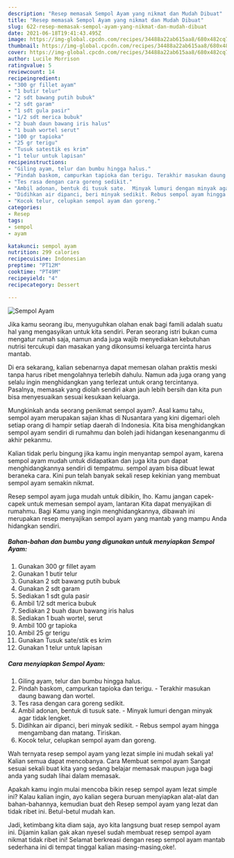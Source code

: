 ```yaml
---
description: "Resep memasak Sempol Ayam yang nikmat dan Mudah Dibuat"
title: "Resep memasak Sempol Ayam yang nikmat dan Mudah Dibuat"
slug: 622-resep-memasak-sempol-ayam-yang-nikmat-dan-mudah-dibuat
date: 2021-06-18T19:41:43.495Z
image: https://img-global.cpcdn.com/recipes/34488a22ab615aa8/680x482cq70/sempol-ayam-foto-resep-utama.jpg
thumbnail: https://img-global.cpcdn.com/recipes/34488a22ab615aa8/680x482cq70/sempol-ayam-foto-resep-utama.jpg
cover: https://img-global.cpcdn.com/recipes/34488a22ab615aa8/680x482cq70/sempol-ayam-foto-resep-utama.jpg
author: Lucile Morrison
ratingvalue: 5
reviewcount: 14
recipeingredient:
- "300 gr fillet ayam"
- "1 butir telur"
- "2 sdt bawang putih bubuk"
- "2 sdt garam"
- "1 sdt gula pasir"
- "1/2 sdt merica bubuk"
- "2 buah daun bawang iris halus"
- "1 buah wortel serut"
- "100 gr tapioka"
- "25 gr terigu"
- "Tusuk satestik es krim"
- "1 telur untuk lapisan"
recipeinstructions:
- "Giling ayam, telur dan bumbu hingga halus."
- "Pindah baskom, campurkan tapioka dan terigu. Terakhir masukan daung bawang dan wortel."
- "Tes rasa dengan cara goreng sedikit."
- "Ambil adonan, bentuk di tusuk sate.  Minyak lumuri dengan minyak agar tidak lengket."
- "Didihkan air dipanci, beri minyak sedikit. Rebus sempol ayam hingga mengambang dan matang. Tiriskan."
- "Kocok telur, celupkan sempol ayam dan goreng."
categories:
- Resep
tags:
- sempol
- ayam

katakunci: sempol ayam 
nutrition: 299 calories
recipecuisine: Indonesian
preptime: "PT12M"
cooktime: "PT49M"
recipeyield: "4"
recipecategory: Dessert

---
```



![Sempol Ayam](https://img-global.cpcdn.com/recipes/34488a22ab615aa8/680x482cq70/sempol-ayam-foto-resep-utama.jpg)

Jika kamu seorang ibu, menyuguhkan olahan enak bagi famili adalah suatu hal yang mengasyikan untuk kita sendiri. Peran seorang istri bukan cuma mengatur rumah saja, namun anda juga wajib menyediakan kebutuhan nutrisi tercukupi dan masakan yang dikonsumsi keluarga tercinta harus mantab.

Di era  sekarang, kalian sebenarnya dapat memesan olahan praktis meski tanpa harus ribet mengolahnya terlebih dahulu. Namun ada juga orang yang selalu ingin menghidangkan yang terlezat untuk orang tercintanya. Pasalnya, memasak yang diolah sendiri akan jauh lebih bersih dan kita pun bisa menyesuaikan sesuai kesukaan keluarga. 



Mungkinkah anda seorang penikmat sempol ayam?. Asal kamu tahu, sempol ayam merupakan sajian khas di Nusantara yang kini digemari oleh setiap orang di hampir setiap daerah di Indonesia. Kita bisa menghidangkan sempol ayam sendiri di rumahmu dan boleh jadi hidangan kesenanganmu di akhir pekanmu.

Kalian tidak perlu bingung jika kamu ingin menyantap sempol ayam, karena sempol ayam mudah untuk didapatkan dan juga kita pun dapat menghidangkannya sendiri di tempatmu. sempol ayam bisa dibuat lewat beraneka cara. Kini pun telah banyak sekali resep kekinian yang membuat sempol ayam semakin nikmat.

Resep sempol ayam juga mudah untuk dibikin, lho. Kamu jangan capek-capek untuk memesan sempol ayam, lantaran Kita dapat menyajikan di rumahmu. Bagi Kamu yang ingin menghidangkannya, dibawah ini merupakan resep menyajikan sempol ayam yang mantab yang mampu Anda hidangkan sendiri.

<!--inarticleads1-->

##### Bahan-bahan dan bumbu yang digunakan untuk menyiapkan Sempol Ayam:

1. Gunakan 300 gr fillet ayam
1. Gunakan 1 butir telur
1. Gunakan 2 sdt bawang putih bubuk
1. Gunakan 2 sdt garam
1. Sediakan 1 sdt gula pasir
1. Ambil 1/2 sdt merica bubuk
1. Sediakan 2 buah daun bawang iris halus
1. Sediakan 1 buah wortel, serut
1. Ambil 100 gr tapioka
1. Ambil 25 gr terigu
1. Gunakan Tusuk sate/stik es krim
1. Gunakan 1 telur untuk lapisan




<!--inarticleads2-->

##### Cara menyiapkan Sempol Ayam:

1. Giling ayam, telur dan bumbu hingga halus.
1. Pindah baskom, campurkan tapioka dan terigu. - Terakhir masukan daung bawang dan wortel.
1. Tes rasa dengan cara goreng sedikit.
1. Ambil adonan, bentuk di tusuk sate.  - Minyak lumuri dengan minyak agar tidak lengket.
1. Didihkan air dipanci, beri minyak sedikit. - Rebus sempol ayam hingga mengambang dan matang. Tiriskan.
1. Kocok telur, celupkan sempol ayam dan goreng.




Wah ternyata resep sempol ayam yang lezat simple ini mudah sekali ya! Kalian semua dapat mencobanya. Cara Membuat sempol ayam Sangat sesuai sekali buat kita yang sedang belajar memasak maupun juga bagi anda yang sudah lihai dalam memasak.

Apakah kamu ingin mulai mencoba bikin resep sempol ayam lezat simple ini? Kalau kalian ingin, ayo kalian segera buruan menyiapkan alat-alat dan bahan-bahannya, kemudian buat deh Resep sempol ayam yang lezat dan tidak ribet ini. Betul-betul mudah kan. 

Jadi, ketimbang kita diam saja, ayo kita langsung buat resep sempol ayam ini. Dijamin kalian gak akan nyesel sudah membuat resep sempol ayam nikmat tidak ribet ini! Selamat berkreasi dengan resep sempol ayam mantab sederhana ini di tempat tinggal kalian masing-masing,oke!.

